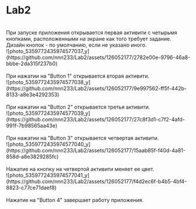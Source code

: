 # Lab2
<br/>
При запуске приложения открывается первая активити с четырьмя кнопками, расположенными на экране как того требует задание. Дизайн кнопок - по умолчанию, если не указано иного.
<br/>
![photo_5359772435974577037_y](https://github.com/nnn233/Lab2/assets/126052177/2782e00e-9796-46a8-bbbe-2da315f237b0)
<br/>
<br/>
При нажатии на "Button 1" открывается вторая активити. <br/>
![photo_5359772435974577038_y](https://github.com/nnn233/Lab2/assets/126052177/9e997562-ff5f-442b-8133-a8e3e4292353)
<br/>
<br/>
При нажатии на "Button 2" открывается третья активити.<br/>
![photo_5359772435974577039_y](https://github.com/nnn233/Lab2/assets/126052177/27c8f3d1-c7f2-4afd-991f-7b98565aa43e)
<br/>
<br/>
При нажатии на "Button 3" открывается четвертая активити.<br/>
![photo_5359772435974577040_y](https://github.com/nnn233/Lab2/assets/126052177/15aab85f-f40d-4a81-858d-a8e3829285fc)
<br/>
<br/>
Нажатие на кнопку на четвертой активити меняет ее цвет.<br/>
![photo_5359772435974577041_y](https://github.com/nnn233/Lab2/assets/126052177/f4d2ec6f-b4b5-4bf4-8823-c77ce71daef8)
<br/>
<br/>
Нажатие на "Button 4" завершает работу приложения.
